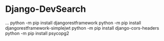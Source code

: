 # Django-DevSearch

...
python -m pip install djangorestframework
python -m pip install djangorestframework-simplejwt
python -m pip install django-cors-headers
python -m pip install psycopg2
